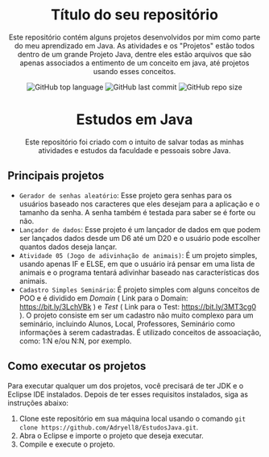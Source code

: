 <h1 align="center">Título do seu repositório</h1>

<!-- Descrição do seu repositório -->
<p align="center">Este repositório contém alguns projetos desenvolvidos por mim como parte do meu aprendizado em Java. As atividades e os "Projetos" estão todos dentro de um grande Projeto Java, dentre eles estão arquivos que são apenas associados a entimento de um conceito em java, até projetos usando esses conceitos.</p>

<!-- Shields -->
<p align="center">
  <img alt="GitHub top language" src="https://img.shields.io/github/languages/top/Adryell8/EstudosJava?color=yellow">
  <img alt="GitHub last commit" src="https://img.shields.io/github/last-commit/Adryell8/EstudosJava?color=blue">
  <img alt="GitHub repo size" src="https://img.shields.io/github/repo-size/Adryell8/EstudosJava?color=green">
</p>

<h1 align="center">Estudos em Java</h1>

<p align="center">Este repositório foi criado com o intuito de salvar todas as minhas atividades e estudos da faculdade e pessoais sobre Java.
</p>

## Principais projetos

- `Gerador de senhas aleatório`: Esse projeto gera senhas para os usuários baseado nos caracteres que eles desejam para a aplicação e o tamanho da senha. A senha também é testada para saber se é forte ou não.
- `Lançador de dados`: Esse projeto é um lançador de dados em que podem ser lançados dados desde um D6 até um D20 e o usuário pode escolher quantos dados deseja lançar.
- `Atividade 05 (Jogo de adivinhação de animais)`: É um projeto simples, usando apenas IF e ELSE, em que o usuário irá pensar em uma lista de animais e o programa tentará adivinhar baseado nas características dos animais.
- `Cadastro Simples Seminário`: É projeto simples com alguns conceitos de POO e é dividido em _Domain_ ( Link para o Domain: https://bit.ly/3LchVBk ) e _Test_ ( Link para o Test: https://bit.ly/3MT3cg0 ). O projeto consiste em ser um cadastro não muito complexo para um seminário, incluindo Alunos, Local, Professores, Seminário como informações à serem cadastradas. É utilizado conceitos de assoaciação, como: 1:N e/ou N:N, por exemplo.

## Como executar os projetos

Para executar qualquer um dos projetos, você precisará de ter JDK e o Eclipse IDE instalados. Depois de ter esses requisitos instalados, siga as instruções abaixo:

1. Clone este repositório em sua máquina local usando o comando `git clone https://github.com/Adryell8/EstudosJava.git`.
2. Abra o Eclipse e importe o projeto que deseja executar.
3. Compile e execute o projeto.
